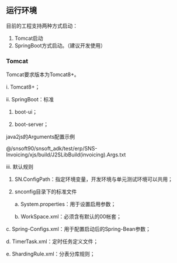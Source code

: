 ## 运行环境

目前的工程支持两种方式启动：

1. Tomcat启动
2. SpringBoot方式启动。（建议开发使用）

### Tomcat

Tomcat要求版本为Tomcat8+。

i. Tomcat8+；

ii. SpringBoot：标准

1. boot-ui；

2. boot-server；

java2js的Arguments配置示例

@/snsoft90/snsoft\_adk/test/erp/SNS-Invoicing/xjs/build/J2SLibBuild\(invoicing\).Args.txt

iii. 默认规则

1. SN.ConfigPath：指定环境变量，开发环境与单元测试环境可以共用；

2. snconfig目录下的标准文件

   a. System.properties：用于设置启用参数；

   b. WorkSpace.xml：必须含有默认的00帐套；

c. Spring-Configs.xml：用于配置启动后的Spring-Bean参数；

d. TimerTask.xml：定时任务定义文件；

e. ShardingRule.xml：分表分库规则；

